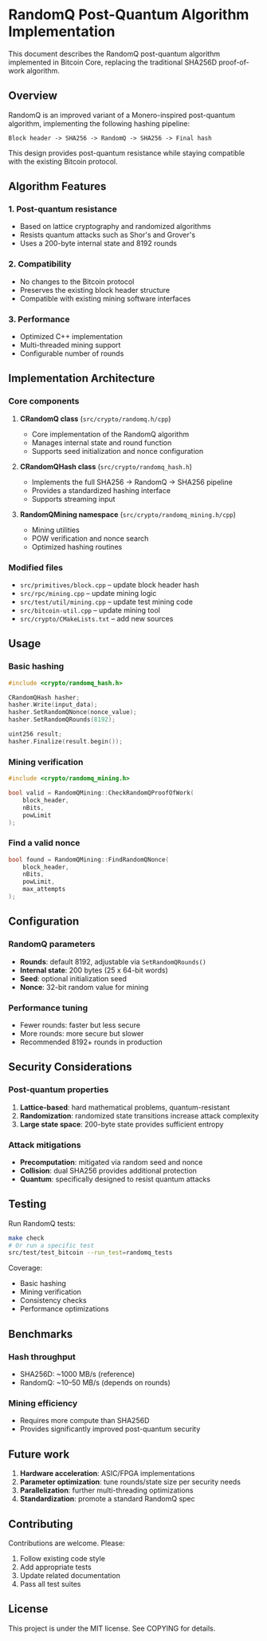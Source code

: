 # RandomQ Post-Quantum Algorithm Implementation

This document describes the RandomQ post-quantum algorithm implemented in Bitcoin Core, replacing the traditional SHA256D proof-of-work algorithm.

## Overview

RandomQ is an improved variant of a Monero-inspired post-quantum algorithm, implementing the following hashing pipeline:

```
Block header -> SHA256 -> RandomQ -> SHA256 -> Final hash
```

This design provides post-quantum resistance while staying compatible with the existing Bitcoin protocol.

## Algorithm Features

### 1. Post-quantum resistance
- Based on lattice cryptography and randomized algorithms
- Resists quantum attacks such as Shor's and Grover's
- Uses a 200-byte internal state and 8192 rounds

### 2. Compatibility
- No changes to the Bitcoin protocol
- Preserves the existing block header structure
- Compatible with existing mining software interfaces

### 3. Performance
- Optimized C++ implementation
- Multi-threaded mining support
- Configurable number of rounds

## Implementation Architecture

### Core components

1. **CRandomQ class** (`src/crypto/randomq.h/cpp`)
   - Core implementation of the RandomQ algorithm
   - Manages internal state and round function
   - Supports seed initialization and nonce configuration

2. **CRandomQHash class** (`src/crypto/randomq_hash.h`)
   - Implements the full SHA256 -> RandomQ -> SHA256 pipeline
   - Provides a standardized hashing interface
   - Supports streaming input

3. **RandomQMining namespace** (`src/crypto/randomq_mining.h/cpp`)
   - Mining utilities
   - POW verification and nonce search
   - Optimized hashing routines

### Modified files

- `src/primitives/block.cpp` – update block header hash
- `src/rpc/mining.cpp` – update mining logic
- `src/test/util/mining.cpp` – update test mining code
- `src/bitcoin-util.cpp` – update mining tool
- `src/crypto/CMakeLists.txt` – add new sources

## Usage

### Basic hashing

```cpp
#include <crypto/randomq_hash.h>

CRandomQHash hasher;
hasher.Write(input_data);
hasher.SetRandomQNonce(nonce_value);
hasher.SetRandomQRounds(8192);

uint256 result;
hasher.Finalize(result.begin());
```

### Mining verification

```cpp
#include <crypto/randomq_mining.h>

bool valid = RandomQMining::CheckRandomQProofOfWork(
    block_header, 
    nBits, 
    powLimit
);
```

### Find a valid nonce

```cpp
bool found = RandomQMining::FindRandomQNonce(
    block_header, 
    nBits, 
    powLimit, 
    max_attempts
);
```

## Configuration

### RandomQ parameters

- **Rounds**: default 8192, adjustable via `SetRandomQRounds()`
- **Internal state**: 200 bytes (25 x 64-bit words)
- **Seed**: optional initialization seed
- **Nonce**: 32-bit random value for mining

### Performance tuning

- Fewer rounds: faster but less secure
- More rounds: more secure but slower
- Recommended 8192+ rounds in production

## Security Considerations

### Post-quantum properties

1. **Lattice-based**: hard mathematical problems, quantum-resistant
2. **Randomization**: randomized state transitions increase attack complexity
3. **Large state space**: 200-byte state provides sufficient entropy

### Attack mitigations

- **Precomputation**: mitigated via random seed and nonce
- **Collision**: dual SHA256 provides additional protection
- **Quantum**: specifically designed to resist quantum attacks

## Testing

Run RandomQ tests:

```bash
make check
# Or run a specific test
src/test/test_bitcoin --run_test=randomq_tests
```

Coverage:
- Basic hashing
- Mining verification
- Consistency checks
- Performance optimizations

## Benchmarks

### Hash throughput
- SHA256D: ~1000 MB/s (reference)
- RandomQ: ~10–50 MB/s (depends on rounds)

### Mining efficiency
- Requires more compute than SHA256D
- Provides significantly improved post-quantum security

## Future work

1. **Hardware acceleration**: ASIC/FPGA implementations
2. **Parameter optimization**: tune rounds/state size per security needs
3. **Parallelization**: further multi-threading optimizations
4. **Standardization**: promote a standard RandomQ spec

## Contributing

Contributions are welcome. Please:

1. Follow existing code style
2. Add appropriate tests
3. Update related documentation
4. Pass all test suites

## License

This project is under the MIT license. See COPYING for details.
